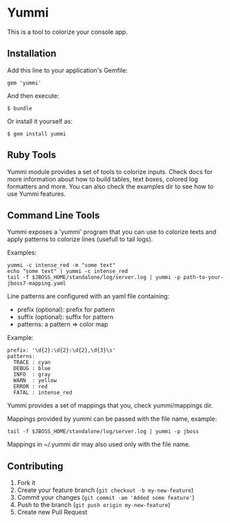# Yummi

This is a tool to colorize your console app.

## Installation

Add this line to your application's Gemfile:

    gem 'yummi'

And then execute:

    $ bundle

Or install it yourself as:

    $ gem install yummi

## Ruby Tools

Yummi module provides a set of tools to colorize inputs. Check docs for more information
about how to build tables, text boxes, colored log formatters and more. You can also check
the examples dir to see how to use Yummi features.

## Command Line Tools

Yummi exposes a 'yummi' program that you can use to colorize texts and apply
patterns to colorize lines (usefull to tail logs).

Examples:

    yummi -c intense_red -m "some text"
    echo "some text" | yummi -c intense_red
    tail -f $JBOSS_HOME/standalone/log/server.log | yummi -p path-to-your-jboss7-mapping.yaml

Line patterns are configured with an yaml file containing:

  * prefix (optional): prefix for pattern
  * suffix (optional): suffix for pattern
  * patterns: a pattern => color map

Example:

    prefix: '\d{2}:\d{2}:\d{2},\d{3}\s'
    patterns:
      TRACE : cyan
      DEBUG : blue
      INFO  : gray
      WARN  : yellow
      ERROR : red
      FATAL : intense_red

Yummi provides a set of mappings that you, check yummi/mappings dir.

Mappings provided by yummi can be passed with the file name, example:

    tail -f $JBOSS_HOME/standalone/log/server.log | yummi -p jboss

Mappings in ~/.yummi dir may also used only with the file name.

## Contributing

1. Fork it
2. Create your feature branch (`git checkout -b my-new-feature`)
3. Commit your changes (`git commit -am 'Added some feature'`)
4. Push to the branch (`git push origin my-new-feature`)
5. Create new Pull Request

